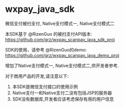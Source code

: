 # wxpay_java_sdk
微信支付被扫支付, Native支付模式一, Native支付模式二

本SDK基于 @RizenGuo 的被扫支付API版本:
https://github.com/grz/wxpay_scanpay_java_sdk_proj

SDK的使用，请参考 @RizenGuo的demo:
https://github.com/grz/wxpay_scanpay_java_demo_proj

增加了Native支付模式一, Native支付模式二,供开发者参考.

对于商用产品的开发,请注意以下:
1. 本SDK是微信支付接口的使用示例
2. Native支付一和Native支付二没有包括JSP的服务器
3. SDK没有数据库,开发者应该考虑保存有用的用户信息
